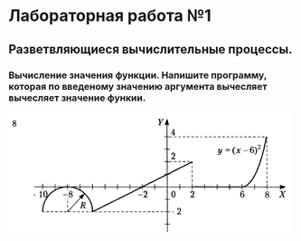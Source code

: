 # Лабораторная работа №1
## Разветвляющиеся вычислительные процессы. 
### Вычисление значения функции. Напишите программу, которая по введеному значению аргумента вычесляет вычесляет значение функии.
![image](https://github.com/Gebek-999/algoritm_Lab1/blob/main/8.png)
